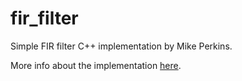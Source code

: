 fir_filter
==========

Simple FIR filter C++ implementation by Mike Perkins.

More info about the implementation [here][1].

[1]: http://www.cardinalpeak.com/blog/a-c-class-to-implement-low-pass-high-pass-and-band-pass-filters/
